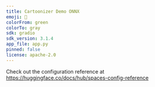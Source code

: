 ```yaml
---
title: Cartoonizer Demo ONNX
emoji: 🗻
colorFrom: green
colorTo: gray
sdk: gradio
sdk_version: 3.1.4
app_file: app.py
pinned: false
license: apache-2.0
---
```


Check out the configuration reference at https://huggingface.co/docs/hub/spaces-config-reference
